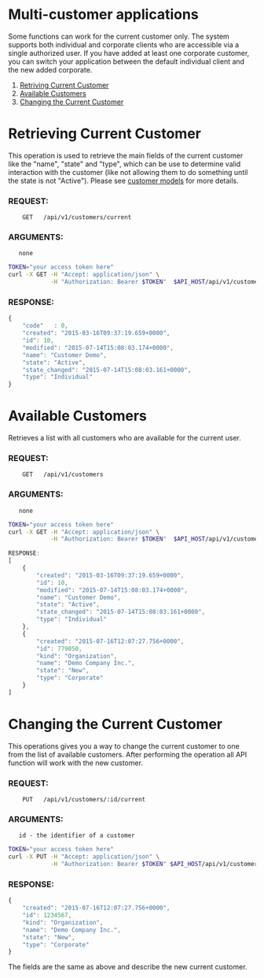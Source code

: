 # Multi-customer applications

Some functions can work for the current customer only. The system supports both individual and corporate clients who
are accessible via a single authorized user. If you have added at least one corporate customer, you can switch
your application between the default individual client and the new added corporate.

1. [Retriving Current Customer](#retrieving-current-customer)
2. [Available Customers](#available-customers)
3. [Changing the Current Customer](#changing-the-current-customer)


# Retrieving Current Customer

This operation is used to retrieve the main fields of the current customer like the "name", "state" and "type", 
which can be use to determine valid interaction with the customer (like not allowing them to do something 
until the state is not "Active"). Please see [customer models](./models/customer.md) for more details.

### REQUEST:
```
    GET   /api/v1/customers/current
```
### ARGUMENTS:
       
       none
       
```bash
TOKEN="your access token here"
curl -X GET -H "Accept: application/json" \
            -H "Authorization: Bearer $TOKEN"  $API_HOST/api/v1/customers/current
```

### RESPONSE:

```javascript
{
    "code"   : 0,
    "created": "2015-03-16T09:37:19.659+0000",
    "id": 10,
    "modified": "2015-07-14T15:08:03.174+0000",
    "name": "Customer Demo",
    "state": "Active",
    "state_changed": "2015-07-14T15:08:03.161+0000",
    "type": "Individual"
}
```

# Available Customers

Retrieves a list with all customers who are available for the current user.

### REQUEST:
```
    GET   /api/v1/customers
```
### ARGUMENTS:
       none

```bash
TOKEN="your access token here"
curl -X GET -H "Accept: application/json" \
            -H "Authorization: Bearer $TOKEN"  $API_HOST/api/v1/customers
```

```javascript
RESPONSE:
[
    {
        "created": "2015-03-16T09:37:19.659+0000",
        "id": 10,
        "modified": "2015-07-14T15:08:03.174+0000",
        "name": "Customer Demo",
        "state": "Active",
        "state_changed": "2015-07-14T15:08:03.161+0000",
        "type": "Individual"
    },
    {
        "created": "2015-07-16T12:07:27.756+0000",
        "id": 779050,
        "kind": "Organization",
        "name": "Demo Company Inc.",
        "state": "New",
        "type": "Corporate"
    }
]
```

# Changing the Current Customer

This operations gives you a way to change the current customer to one from the list of available customers.
After performing the operation all API function will work with the new customer.

### REQUEST:
```
    PUT   /api/v1/customers/:id/current
```
### ARGUMENTS:
       
       id - the identifier of a customer

```bash
TOKEN="your access token here"
curl -X PUT -H "Accept: application/json" \
            -H "Authorization: Bearer $TOKEN" $API_HOST/api/v1/customers/1234567/current
```

### RESPONSE:

```javascript
{
    "created": "2015-07-16T12:07:27.756+0000",
    "id": 1234567,
    "kind": "Organization",
    "name": "Demo Company Inc.",
    "state": "New",
    "type": "Corporate"
}
```

The fields are the same as above and describe the new current customer.

